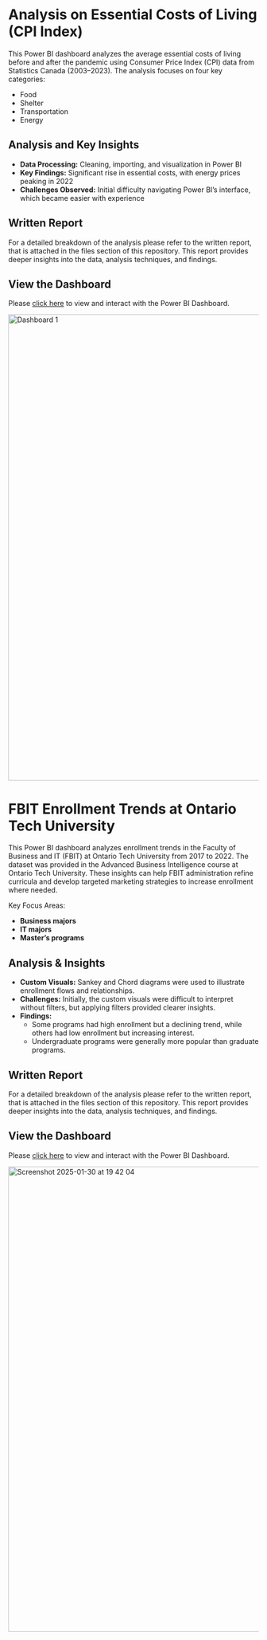 # Analysis on Essential Costs of Living (CPI Index)

This Power BI dashboard analyzes the average essential costs of living before and after the pandemic using Consumer Price Index (CPI) data from Statistics Canada (2003–2023). The analysis focuses on four key categories:
- Food
- Shelter
- Transportation
- Energy

## Analysis and Key Insights

- **Data Processing:** Cleaning, importing, and visualization in Power BI
- **Key Findings:** Significant rise in essential costs, with energy prices peaking in 2022
- **Challenges Observed:** Initial difficulty navigating Power BI’s interface, which became easier with experience

## Written Report
For a detailed breakdown of the analysis please refer to the written report, that is attached in the files section of this repository. This report provides deeper insights into the data, analysis techniques, and findings. 

## View the Dashboard
Please [click here](https://app.powerbi.com/view?r=eyJrIjoiYmQ1YzgxMGYtOWI3My00MmI1LWE3YWItOWQyNDM4NmY1YTBmIiwidCI6IjUxY2NhMGUxLTJkNWEtNGQxYi1hYTlhLWRkYWFhNzhhZWVjMiJ9) to view and interact with the Power BI Dashboard. 

<img width="936" alt="Dashboard 1" src="https://github.com/user-attachments/assets/49dab4d7-eddc-4686-a30b-5664291d4c40" />


# FBIT Enrollment Trends at Ontario Tech University
This Power BI dashboard analyzes enrollment trends in the Faculty of Business and IT (FBIT) at Ontario Tech University from 2017 to 2022. The dataset was provided in the Advanced Business Intelligence course at Ontario Tech University. These insights can help FBIT administration refine curricula and develop targeted marketing strategies to increase enrollment where needed.

Key Focus Areas:
- **Business majors**
- **IT majors**
- **Master’s programs**

## Analysis & Insights
- **Custom Visuals:** Sankey and Chord diagrams were used to illustrate enrollment flows and relationships.
- **Challenges:** Initially, the custom visuals were difficult to interpret without filters, but applying filters provided clearer insights.
- **Findings:**
  - Some programs had high enrollment but a declining trend, while others had low enrollment but increasing interest.
  - Undergraduate programs were generally more popular than graduate programs.

## Written Report
For a detailed breakdown of the analysis please refer to the written report, that is attached in the files section of this repository. This report provides deeper insights into the data, analysis techniques, and findings. 

## View the Dashboard
Please [click here](https://app.fabric.microsoft.com/view?r=eyJrIjoiZTBiMzg5NDctZTlkNi00NzBhLTkxNTgtMjQyOTRjZTdmN2ZiIiwidCI6IjUxY2NhMGUxLTJkNWEtNGQxYi1hYTlhLWRkYWFhNzhhZWVjMiJ9) to view and interact with the Power BI Dashboard.

<img width="934" alt="Screenshot 2025-01-30 at 19 42 04" src="https://github.com/user-attachments/assets/9d0b5b55-f986-4611-b18d-734ddcbdec66" />


